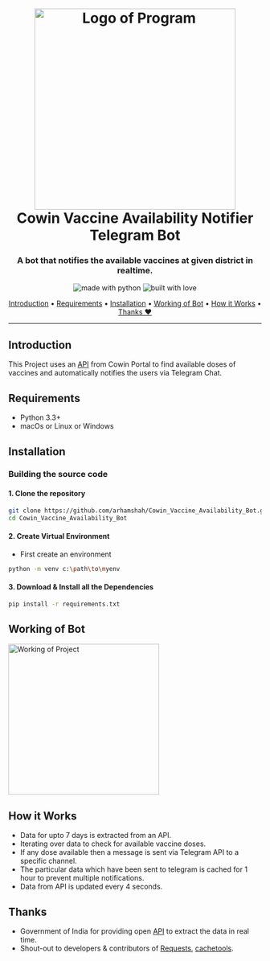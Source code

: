 <h1 align="center">
  <a href="#"><img src="https://i.ibb.co/4tWKYXz/Orange-and-Blue-Illustrative-Coping-with-Stress-Landscape-COVID-Flyer.gif" alt="Logo of Program" width="400"></a>
  <br>
    Cowin Vaccine Availability Notifier Telegram Bot
  <br>
</h1>

<h3 align="center">A bot that notifies the available vaccines at given district in realtime.</h3>
  
<p align="center">
  <img src="https://forthebadge.com/images/badges/made-with-python.svg" alt="made with python">
  <img src="https://forthebadge.com/images/badges/built-with-love.svg" alt="built with love">
</p>

<p align="center">
  <a href="#introduction">Introduction</a> •
  <a href="#requirements">Requirements</a>  •
  <a href="#installation">Installation</a> •
  <a href="#working-of-bot">Working of Bot</a>               •
  <a href="#how-it-works">How it Works</a> •
  <a href="#thanks">Thanks ❤</a>
</p>

---

## Introduction
This Project uses an [API](https://apisetu.gov.in/public/marketplace/api/cowin#/) from Cowin Portal to find available doses of vaccines and automatically notifies the users via
Telegram Chat.

## Requirements

- Python 3.3+
- macOs or Linux or Windows

## Installation

### Building the source code

#### 1. Clone the repository
```sh
git clone https://github.com/arhamshah/Cowin_Vaccine_Availability_Bot.git
cd Cowin_Vaccine_Availability_Bot
```
#### 2. Create Virtual Environment 
- First create an environment
```sh
python -m venv c:\path\to\myenv
```

#### 3. Download & Install all the Dependencies
```sh
pip install -r requirements.txt
``` 

## Working of Bot
<a href="#"><img src="https://i.ibb.co/hKfNmLT/Screenshot-20210525-235437.jpg" alt="Working of Project" width="300"></a>

## How it Works
- Data for upto 7 days is extracted from an API.
- Iterating over data to check for available vaccine doses.
- If any dose available then a message is sent via Telegram API to a specific channel.
- The particular data which have been sent to telegram is cached for 1 hour to prevent multiple notifications. 
- Data from API is updated every 4 seconds.  

## Thanks
- Government of India for providing open [API](https://apisetu.gov.in/public/marketplace/api/cowin#/) to extract the data in real time.
- Shout-out to developers & contributors of [Requests](https://docs.python-requests.org/en/master/), [cachetools](https://cachetools.readthedocs.io/en/stable/#).

